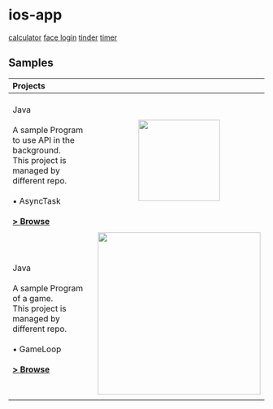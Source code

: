 # ios-app

[calculator](https://www.youtube.com/watch?v=cMde7jhQlZI&ab_channel=iOSAcademy)
[face login](https://www.youtube.com/watch?v=qW1wQwHmoTI&ab_channel=DesignCode)
[tinder](https://www.youtube.com/watch?v=YjQj3KAkkIM&ab_channel=GaryTokman)
[timer](https://www.youtube.com/watch?v=pdYTtbOl9YQ&ab_channel=DesignCode)


Samples
------------

| Projects |  |
|:-----|:---------:|
| <br>Java<br><br>A sample Program to use API in the background.<br>This project is managed by different repo.<br><br> • AsyncTask<br><br>**[> Browse](https://github.com/kokoichi206/til/tree/main/android/android_text/AsyncSample/app/src/main)** | <img src="readme/Weather.gif" width="160"> |  
|  |  |  
| <br>Java<br><br>A sample Program of a game.<br>This project is managed by different repo.<br><br> • GameLoop<br><br>**[> Browse](https://github.com/kokoichi206/til/tree/main/android/FlyGame/app/src/main)** | <img src="readme/FlyGame.gif" width="320"> |  
|  |  |  